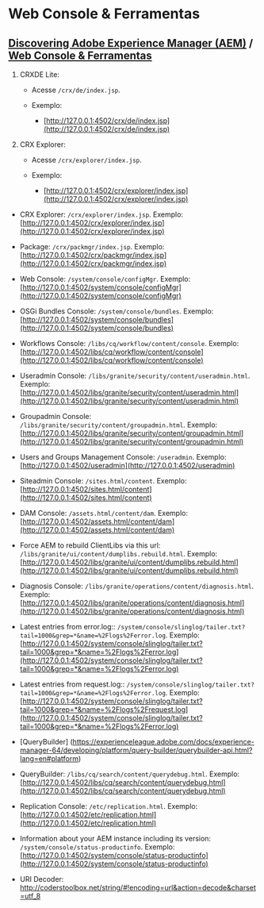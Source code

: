 Web Console & Ferramentas
=========

[Discovering Adobe Experience Manager (AEM)](README.md) / [Web Console & Ferramentas](web-console-e-ferramentas.md)
---

1. CRXDE Lite:

    * Acesse `/crx/de/index.jsp`.

    * Exemplo:

      * [http://127.0.0.1:4502/crx/de/index.jsp](http://127.0.0.1:4502/crx/de/index.jsp) 



2. CRX Explorer:

    * Acesse  `/crx/explorer/index.jsp`.

    * Exemplo:

      * [http://127.0.0.1:4502/crx/explorer/index.jsp](http://127.0.0.1:4502/crx/explorer/index.jsp) 



* CRX Explorer: `/crx/explorer/index.jsp`. Exemplo: [http://127.0.0.1:4502/crx/explorer/index.jsp](http://127.0.0.1:4502/crx/explorer/index.jsp) 

* Package: `/crx/packmgr/index.jsp`. Exemplo: [http://127.0.0.1:4502/crx/packmgr/index.jsp](http://127.0.0.1:4502/crx/packmgr/index.jsp)

* Web Console: `/system/console/configMgr`. Exemplo: [http://127.0.0.1:4502/system/console/configMgr](http://127.0.0.1:4502/system/console/configMgr)

* OSGi Bundles Console: `/system/console/bundles`. Exemplo: [http://127.0.0.1:4502/system/console/bundles](http://127.0.0.1:4502/system/console/bundles)

* Workflows Console: `/libs/cq/workflow/content/console`. Exemplo: [http://127.0.0.1:4502/libs/cq/workflow/content/console](http://127.0.0.1:4502/libs/cq/workflow/content/console)

* Useradmin Console: `/libs/granite/security/content/useradmin.html`. Exemplo: [http://127.0.0.1:4502/libs/granite/security/content/useradmin.html](http://127.0.0.1:4502/libs/granite/security/content/useradmin.html)

* Groupadmin Console: `/libs/granite/security/content/groupadmin.html`. Exemplo: [http://127.0.0.1:4502/libs/granite/security/content/groupadmin.html](http://127.0.0.1:4502/libs/granite/security/content/groupadmin.html)

* Users and Groups Management Console: `/useradmin`. Exemplo: [http://127.0.0.1:4502/useradmin](http://127.0.0.1:4502/useradmin)

* Siteadmin Console: `/sites.html/content`. Exemplo: [http://127.0.0.1:4502/sites.html/content](http://127.0.0.1:4502/sites.html/content)

* DAM Console: `/assets.html/content/dam`. Exemplo: [http://127.0.0.1:4502/assets.html/content/dam](http://127.0.0.1:4502/assets.html/content/dam)


* Force AEM to rebuild ClientLibs via this url: `/libs/granite/ui/content/dumplibs.rebuild.html`. Exemplo: [http://127.0.0.1:4502/libs/granite/ui/content/dumplibs.rebuild.html](http://127.0.0.1:4502/libs/granite/ui/content/dumplibs.rebuild.html)

* Diagnosis Console: `/libs/granite/operations/content/diagnosis.html`. Exemplo: [http://127.0.0.1:4502/libs/granite/operations/content/diagnosis.html](http://127.0.0.1:4502/libs/granite/operations/content/diagnosis.html)

* Latest entries from error.log:: `/system/console/slinglog/tailer.txt?tail=1000&grep=*&name=%2Flogs%2Ferror.log`. Exemplo: [http://127.0.0.1:4502/system/console/slinglog/tailer.txt?tail=1000&grep=*&name=%2Flogs%2Ferror.log](http://127.0.0.1:4502/system/console/slinglog/tailer.txt?tail=1000&grep=*&name=%2Flogs%2Ferror.log)


* Latest entries from request.log:: `/system/console/slinglog/tailer.txt?tail=1000&grep=*&name=%2Flogs%2Ferror.log`. Exemplo: [http://127.0.0.1:4502/system/console/slinglog/tailer.txt?tail=1000&grep=*&name=%2Flogs%2Frequest.log](http://127.0.0.1:4502/system/console/slinglog/tailer.txt?tail=1000&grep=*&name=%2Flogs%2Ferror.log)


* [QueryBuilder] (https://experienceleague.adobe.com/docs/experience-manager-64/developing/platform/query-builder/querybuilder-api.html?lang=en#platform)


* QueryBuilder: `/libs/cq/search/content/querydebug.html`. Exemplo: [http://127.0.0.1:4502/libs/cq/search/content/querydebug.html](http://127.0.0.1:4502/libs/cq/search/content/querydebug.html)


* Replication Console: `/etc/replication.html`. Exemplo: [http://127.0.0.1:4502/etc/replication.html](http://127.0.0.1:4502/etc/replication.html)


* Information about your AEM instance including its version: `/system/console/status-productinfo`. Exemplo: [http://127.0.0.1:4502/system/console/status-productinfo](http://127.0.0.1:4502/system/console/status-productinfo)

* URI Decoder: http://coderstoolbox.net/string/#!encoding=url&action=decode&charset=utf_8
